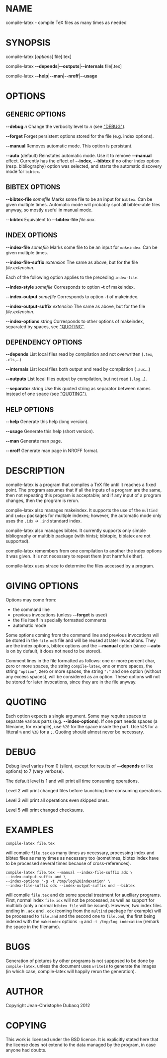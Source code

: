 # NAME

compile-latex - compile TeX files as many times as needed

# SYNOPSIS

compile-latex \[_options_\] file\[.tex\]

compile-latex __\--depends__|__\--outputs__|__\--internals__ file\[.tex\]

compile-latex __\--help__|__\--man__|__\--nroff__|__\--usage__

# OPTIONS

## GENERIC OPTIONS

__\--debug__ _n_ Change the verbosity level to _n_ (see ["DEBUG"](#debug)).

__\--forget__ Forget persistent options stored for the file (e.g. index
options).

__\--manual__ Removes automatic mode. This option is persistant.

__\--auto__ (default) Reinstates automatic mode. Use it to remove
__\--manual__ effect. Currently has the effect of __\--index__, __\--bibtex__
if no other index option (resp. bibliography) option was selected, and
starts the automatic discovery mode for `bibtex`.

## BIBTEX OPTIONS

__\--bibtex-file__ _somefile_ Marks some file to be an input for
`bibtex`. Can be given multiple times. Automatic mode will probably
spot all bibtex-able files anyway, so mostly useful in manual mode.

__\--bibtex__ Equivalent to __\--bibtex-file__ _file.aux_.

## INDEX OPTIONS

__\--index-file__ _somefile_ Marks some file to be an input for
`makeindex`. Can be given multiple times.

__\--index-file-suffix__ _extension_ The same as above, but for the file
_file_._extension_.

Each of the following option applies to the preceding `index-file`:

__\--index-style__ _somefile_ Corresponds to option __\-t__ of makeindex.

__\--index-output__ _somefile_ Corresponds to option __\-t__ of makeindex.

__\--index-output-suffix__ _extension_ The same as above, but for the file
_file_._extension_.

__\--index-options__ _string_ Corresponds to other options of makeindex,
separated by spaces, see ["QUOTING"](#quoting).

## DEPENDENCY OPTIONS

__\--depends__ List local files read by compilation and not overwritten
(`.tex`, `.cls`,...)

__\--internals__ List local files both output and read by compilation
(`.aux`...)

__\--outputs__ List local files output by compilation, but not read
(`.log`...).

__\--separator__ _string_ Use this quoted string as separator between
names instead of one space (see ["QUOTING"](#quoting)).

## HELP OPTIONS

__\--help__ Generate this help (long version).

__\--usage__ Generate this help (short version).

__\--man__ Generate man page.

__\--nroff__ Generate man page in NROFF format.

# DESCRIPTION

compile-latex is a program that compiles a TeX file until it reaches a
fixed point. The program assumes that if all the inputs of a program are
the same, then not repeating this program is acceptable; and if any
input of a program changes, then the program is rerun.

compile-latex also manages makeindex. It supports the use of
the `multind` and `index` packages for multiple indexes; however, the
automatic mode only uses the `.idx` -> `.ind` standard index.

compile-latex also manages bibtex. It currently supports only simple
bibliography or multibib package (with hints); bibtopic, biblatex are
not supported).

compile-latex remembers from one compilation to another the index options
it was given. It is not necessary to repeat them (not harmful either).

compile-latex uses strace to determine the files accessed by a program.

# GIVING OPTIONS

Options may come from:

- the command line
- previous invocations (unless __\--forget__ is used)
- the file itself in specially formatted comments
- automatic mode

Some options coming from the command line and previous invocations will
be stored in the `file.md5` file and will be reused at later
invocations. They are the index options, bibtex options and the
__\--manual__ option (since __\--auto__ is on by default, it does not need
to be stored).

Comment lines in the file formatted as follows: one or more percent
char, zero or more spaces, the string `compile-latex`, one or more
spaces, the string `"option"`, zero or more spaces, the string `":"`
and one option (without any excess spaces), will be considered as an
option. These options will not be stored for later invocations, since
they are in the file anyway.

# QUOTING

Each option expects a single argument. Some may require spaces to
separate various parts (e.g. __\--index-options__). If one part needs
spaces (a filename, for example), use `%20` for the space inside the
part. Use `%25` for a litteral `%` and `%3B` for a `;`. Quoting
should almost never be necessary.

# DEBUG

Debug level varies from 0 (silent, except for results of __\--depends__ or
like options) to 7 (very verbose).

The default level is 1 and will print all time consuming operations.

Level 2 will print changed files before launching time consuming operations.

Level 3 will print all operations even skipped ones.

Level 5 will print changed checksums.

# EXAMPLES

    compile-latex file.tex

will compile `file.tex` as many times as necessary, processing index
and bibtex files as many times as necessary too (sometimes, bibtex index
have to be processed several times because of cross-references).

    compile-latex file.tex --manual --index-file-suffix adx \
    --index-output-suffix and \
    --index-options '-g -t /tmp/log%20indexation' \
    --index-file-suffix odx --index-output-suffix ond --bibtex

will compile `file.tex` and do some special treatment for auxiliary
programs. First, normal index `file.idx` will not be processed, as well
as support for multibib (only a normal `bibtex file` will be
issued). However, two index files ending in `.adx` and `.odx` (coming
from the `multind` package for example) will be processed to
`file.and` and the second one to `file.ond`, the first being indexed
with the `makeindex` options `-g` and `-t /tmp/log indexation`
(remark the space in the filename).

# BUGS

Generation of pictures by other programs is not supposed to be done by
`compile-latex`, unless the document uses `write18` to generate the
images (in which case, compile-latex will happily rerun the generation).

# AUTHOR

Copyright Jean-Christophe Dubacq 2012

# COPYING

This work is licensed under the BSD licence. It is explicitly stated
here that the license does not extend to the data managed by the
  program, in case anyone had doubts.
